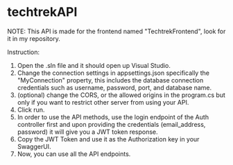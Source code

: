 # techtrekAPI

NOTE: This API is made for the frontend named "TechtrekFrontend", look for it in my repository.

Instruction:
1. Open the .sln file and it should open up Visual Studio.
2. Change the connection settings in appsettings.json specifically the "MyConnection" property, this includes the database connection credentials such as username, password, port, and database name.
3. (optional) change the CORS, or the allowed origins in the program.cs but only if you want to restrict other server from using your API.
4. Click run.
5. In order to use the API methods, use the login endpoint of the Auth controller first and upon providing the credentials (email_address, password) it will give you a JWT token response.
6. Copy the JWT Token and use it as the Authorization key in your SwaggerUI.
7. Now, you can use all the API endpoints.
